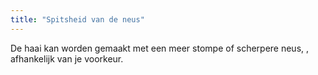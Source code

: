 ```yaml
---
title: "Spitsheid van de neus"
---
```


De haai kan worden gemaakt met een meer stompe of scherpere neus, , afhankelijk van je voorkeur.




